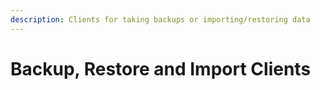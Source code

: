 ```yaml
---
description: Clients for taking backups or importing/restoring data
---
```


# Backup, Restore and Import Clients

